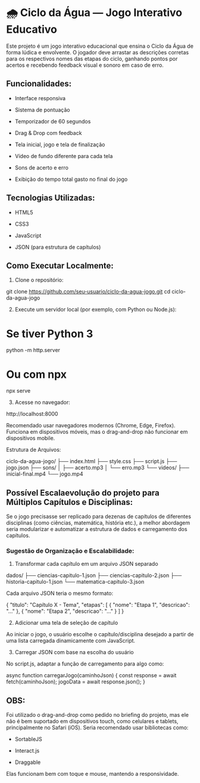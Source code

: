 # 🌧️ Ciclo da Água — Jogo Interativo Educativo

Este projeto é um jogo interativo educacional que ensina o Ciclo da Água de forma lúdica e envolvente. O jogador deve arrastar as descrições corretas para os respectivos nomes das etapas do ciclo, ganhando pontos por acertos e recebendo feedback visual e sonoro em caso de erro.

## Funcionalidades:

- Interface responsiva

- Sistema de pontuação

- Temporizador de 60 segundos

- Drag & Drop com feedback

- Tela inicial, jogo e tela de finalização

- Vídeo de fundo diferente para cada tela

- Sons de acerto e erro

- Exibição do tempo total gasto no final do jogo

## Tecnologias Utilizadas:

- HTML5

- CSS3

- JavaScript

- JSON (para estrutura de capítulos)

## Como Executar Localmente:

1. Clone o repositório:

git clone https://github.com/seu-usuario/ciclo-da-agua-jogo.git
cd ciclo-da-agua-jogo


2. Execute um servidor local (por exemplo, com Python ou Node.js):

# Se tiver Python 3
python -m http.server

# Ou com npx
npx serve


3. Acesse no navegador:

http://localhost:8000


Recomendado usar navegadores modernos (Chrome, Edge, Firefox).
Funciona em dispositivos móveis, mas o drag-and-drop não funcionar em dispositivos mobile.

Estrutura de Arquivos:

ciclo-da-agua-jogo/
├── index.html
├── style.css
├── script.js
├── jogo.json
├── sons/
│   ├── acerto.mp3
│   └── erro.mp3
└── videos/
    ├── inicial-final.mp4
    └── jogo.mp4

## Possível Escalaevolução do projeto para Múltiplos Capítulos e Disciplinas:

Se o jogo precisasse ser replicado para dezenas de capítulos de diferentes disciplinas (como ciências, matemática, história etc.), a melhor abordagem seria modularizar e automatizar a estrutura de dados e carregamento dos capítulos.

### Sugestão de Organização e Escalabilidade:

1. Transformar cada capítulo em um arquivo JSON separado

dados/
├── ciencias-capitulo-1.json
├── ciencias-capitulo-2.json
├── historia-capitulo-1.json
└── matematica-capitulo-3.json

Cada arquivo JSON teria o mesmo formato:

{
  "titulo": "Capítulo X - Tema",
  "etapas": [
    { "nome": "Etapa 1", "descricao": "..." },
    { "nome": "Etapa 2", "descricao": "..." }
  ]
}

2. Adicionar uma tela de seleção de capítulo

Ao iniciar o jogo, o usuário escolhe o capítulo/disciplina desejado a partir de uma lista carregada dinamicamente com JavaScript.

3. Carregar JSON com base na escolha do usuário

No script.js, adaptar a função de carregamento para algo como:

async function carregarJogo(caminhoJson) {
  const response = await fetch(caminhoJson);
  jogoData = await response.json();
}

## OBS:
Foi utilizado o drag-and-drop como pedido no briefing do projeto, mas ele não é bem suportado em dispositivos touch, como celulares e tablets, principalmente no Safari (iOS). Seria recomendado usar bibliotecas como: 

- SortableJS

- Interact.js

- Draggable

Elas funcionam bem com toque e mouse, mantendo a responsividade.